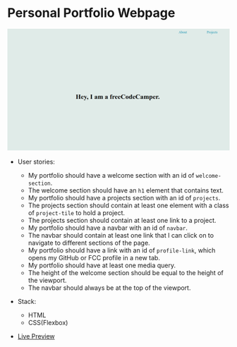 # Personal Portfolio Webpage

![Personal Portfolio Webpage](https://github.com/erolaliyev/personal-portfolio-webpage/blob/master/images/personal-portfolio-webpage.png)

* User stories:
  * My portfolio should have a welcome section with an id of `welcome-section`.
  * The welcome section should have an `h1` element that contains text.
  * My portfolio should have a projects section with an id of `projects`.
  * The projects section should contain at least one element with a class of `project-tile` to hold a project.
  * The projects section should contain at least one link to a project.
  * My portfolio should have a navbar with an id of `navbar`.
  * The navbar should contain at least one link that I can click on to navigate to different sections of the page.
  * My portfolio should have a link with an id of `profile-link`, which opens my GitHub or FCC profile in a new tab.
  * My portfolio should have at least one media query.
  * The height of the welcome section should be equal to the height of the viewport.
  * The navbar should always be at the top of the viewport.

* Stack:
  * HTML
  * CSS(Flexbox)

* [Live Preview](https://erol-fcc-personal-portfolio-webpage.surge.sh/)